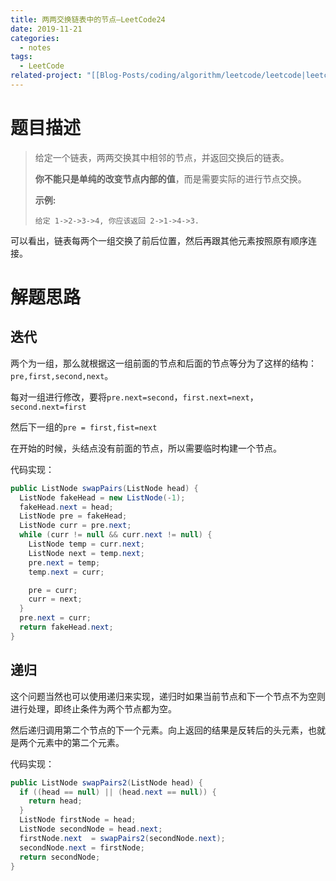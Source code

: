 ```yaml
---
title: 两两交换链表中的节点—LeetCode24
date: 2019-11-21
categories:
  - notes
tags:
  - LeetCode
related-project: "[[Blog-Posts/coding/algorithm/leetcode/leetcode|leetcode]]"
---
```


# 题目描述

> 给定一个链表，两两交换其中相邻的节点，并返回交换后的链表。
>
> **你不能只是单纯的改变节点内部的值**，而是需要实际的进行节点交换。
>
> **示例:**
>
> ```
> 给定 1->2->3->4, 你应该返回 2->1->4->3.
> ```

可以看出，链表每两个一组交换了前后位置，然后再跟其他元素按照原有顺序连接。

<!--more-->

# 解题思路

## 迭代

两个为一组，那么就根据这一组前面的节点和后面的节点等分为了这样的结构：`pre,first,second,next`。

每对一组进行修改，要将`pre.next=second`，`first.next=next`，`second.next=first`

然后下一组的`pre = first,fist=next`

在开始的时候，头结点没有前面的节点，所以需要临时构建一个节点。

代码实现：

```java
public ListNode swapPairs(ListNode head) {
  ListNode fakeHead = new ListNode(-1);
  fakeHead.next = head;
  ListNode pre = fakeHead;
  ListNode curr = pre.next;
  while (curr != null && curr.next != null) {
    ListNode temp = curr.next;
    ListNode next = temp.next;
    pre.next = temp;
    temp.next = curr;

    pre = curr;
    curr = next;
  }
  pre.next = curr;
  return fakeHead.next;
}
```

## 递归

这个问题当然也可以使用递归来实现，递归时如果当前节点和下一个节点不为空则进行处理，即终止条件为两个节点都为空。

然后递归调用第二个节点的下一个元素。向上返回的结果是反转后的头元素，也就是两个元素中的第二个元素。

代码实现：

```java
public ListNode swapPairs2(ListNode head) {
  if ((head == null) || (head.next == null)) {
    return head;
  }
  ListNode firstNode = head;
  ListNode secondNode = head.next;
  firstNode.next  = swapPairs2(secondNode.next);
  secondNode.next = firstNode;
  return secondNode;
}
```

